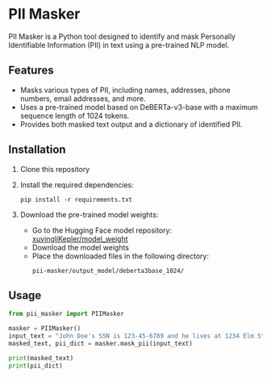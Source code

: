# PII Masker

PII Masker is a Python tool designed to identify and mask Personally Identifiable Information (PII) in text using a pre-trained NLP model.

## Features

- Masks various types of PII, including names, addresses, phone numbers, email addresses, and more.
- Uses a pre-trained model based on DeBERTa-v3-base with a maximum sequence length of 1024 tokens.
- Provides both masked text output and a dictionary of identified PII.

## Installation

1. Clone this repository

2. Install the required dependencies:
   ```
   pip install -r requirements.txt
   ```

3. Download the pre-trained model weights:
   - Go to the Hugging Face model repository: [xuyingliKepler/model_weight](https://huggingface.co/xuyingliKepler/model_weight)
   - Download the model weights
   - Place the downloaded files in the following directory:
     ```
     pii-masker/output_model/deberta3base_1024/
     ```

## Usage

```python
from pii_masker import PIIMasker

masker = PIIMasker()
input_text = "John Doe's SSN is 123-45-6789 and he lives at 1234 Elm St."
masked_text, pii_dict = masker.mask_pii(input_text)

print(masked_text)
print(pii_dict)
```
